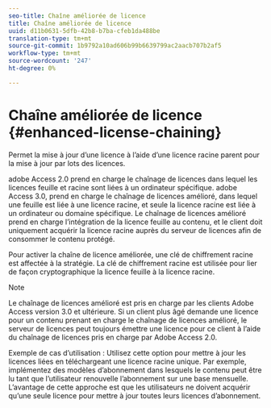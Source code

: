 ```yaml
---
seo-title: Chaîne améliorée de licence
title: Chaîne améliorée de licence
uuid: d11b0631-5dfb-42b8-b7ba-cfeb1da488be
translation-type: tm+mt
source-git-commit: 1b9792a10ad606b99b6639799ac2aacb707b2af5
workflow-type: tm+mt
source-wordcount: '247'
ht-degree: 0%

---
```



# Chaîne améliorée de licence {#enhanced-license-chaining}

Permet la mise à jour d’une licence à l’aide d’une licence racine parent pour la mise à jour par lots des licences.

adobe Access 2.0 prend en charge le chaînage de licences dans lequel les licences feuille et racine sont liées à un ordinateur spécifique. adobe Access 3.0, prend en charge le chaînage de licences amélioré, dans lequel une feuille est liée à une licence racine, et seule la licence racine est liée à un ordinateur ou domaine spécifique. Le chaînage de licences amélioré prend en charge l’intégration de la licence feuille au contenu, et le client doit uniquement acquérir la licence racine auprès du serveur de licences afin de consommer le contenu protégé.

Pour activer la chaîne de licence améliorée, une clé de chiffrement racine est affectée à la stratégie. La clé de chiffrement racine est utilisée pour lier de façon cryptographique la licence feuille à la licence racine.

>[!NOTE]
>
>Le chaînage de licences amélioré est pris en charge par les clients Adobe Access version 3.0 et ultérieure. Si un client plus âgé demande une licence pour un contenu prenant en charge le chaînage de licences amélioré, le serveur de licences peut toujours émettre une licence pour ce client à l’aide du chaînage de licences pris en charge par Adobe Access 2.0.

Exemple de cas d’utilisation : Utilisez cette option pour mettre à jour les licences liées en téléchargeant une licence racine unique. Par exemple, implémentez des modèles d’abonnement dans lesquels le contenu peut être lu tant que l’utilisateur renouvelle l’abonnement sur une base mensuelle. L’avantage de cette approche est que les utilisateurs ne doivent acquérir qu’une seule licence pour mettre à jour toutes leurs licences d’abonnement.
